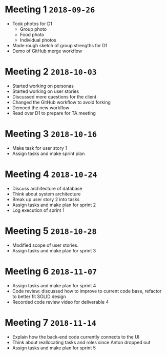 # Meeting 1 `2018-09-26`
* Took photos for D1
    * Group photo
    * Food photo
    * Individual photos
* Made rough sketch of group strengths for D1
* Demo of GitHub merge workflow

# Meeting 2 `2018-10-03`
* Started working on personas
* Started working on user stories
* Discussed more questions for the client
* Changed the GitHub workflow to avoid forking
* Demoed the new workflow
* Read over D1 to prepare for TA meeting

# Meeting 3 `2018-10-16`
* Make task for user story 1
* Assign tasks and make sprint plan

# Meeting 4 `2018-10-24`
* Discuss architecture of database
* Think about system architecture
* Break up user story 2 into tasks
* Assign tasks and make plan for sprint 2
* Log execution of sprint 1

# Meeting 5 `2018-10-28`
* Modified scope of user stories.
* Assign tasks and make plan for sprint 3

# Meeting 6 `2018-11-07`
* Assign tasks and make plan for sprint 4
* Code review: discussed how to improve to current code base, refactor to better fit SOLID design
* Recorded code review video for deliverable 4

# Meeting 7 `2018-11-14`
* Explain how the back-end code currently connects to the UI
* Think about reallocating tasks and roles since Anton dropped out
* Assign tasks and make plan for sprint 5
